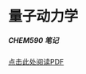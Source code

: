 # 量子动力学

##### CHEM590 笔记

[点击此处阅读PDF](https://github.com/liangye-whi/QuantumDynamics/blob/master/QuantumDynamics.pdf)
